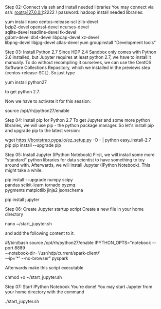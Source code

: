 Step 02: Connect via ssh and install needed libraries
You may connect via ssh: root@127.0.0.1:2222 / password: hadoop
install needed libraries:

yum install nano centos-release-scl zlib-devel \
bzip2-devel openssl-devel ncurses-devel \
sqlite-devel readline-devel tk-devel \
gdbm-devel db4-devel libpcap-devel xz-devel \
libpng-devel libjpg-devel atlas-devel
yum groupinstall "Development tools"

Step 03: Install Python 2.7
Since HDP 2.4 Sandbox only comes with Python 2.6 installed, but Jupyter requires at least python 2.7, we have to install it manually. To do without recompiling it ourselves, we can use the CentOS Software Collections Repository, which we installed in the previews step (centos-release-SCL). So just type

yum install python27

to get python 2.7.

Now we have to activate it for this session:

source /opt/rh/python27/enable

Step 04: Install pip for Python 2.7
To get Jupyter and some more python libraries, we will use pip - the python package manager. So let's install pip and upgrade pip to the latest version:


wget https://bootstrap.pypa.io/ez_setup.py -O - | python
easy_install-2.7 pip
pip install --upgrade pip

Step 05: Install Jupyter (IPython Notebook)
First, we will install some more "standard" python libraries for data scientist to have something to toy around with. Afterwards, we will install Jupyter (IPython Notebook). This might take a while.


pip install --upgrade numpy scipy \
pandas scikit-learn tornado pyzmq \
pygments matplotlib jinja2 jsonschema


pip install jupyter

Step 06: Create Jupyter startup script
Create a new file in your home directory


nano ~/start_jupyter.sh

and add the following content to it.


#!/bin/bash
source /opt/rh/python27/enable
IPYTHON_OPTS="notebook --port 8889 \
--notebook-dir='/usr/hdp/current/spark-client/' \
--ip='*' --no-browser" pyspark

Afterwards make this script executable


chmod +x ~/start_jupyter.sh

Step 07: Start IPython Notebook
You're done! You may start Jupyter from your home directory with the command

./start_jupyter.sh
